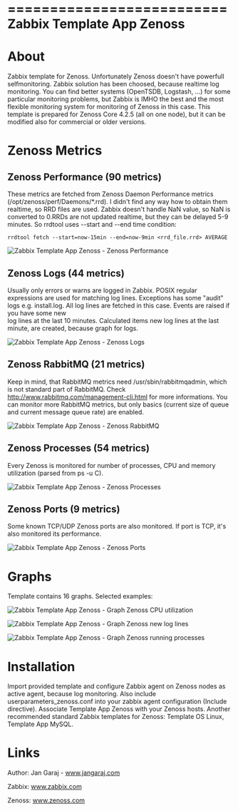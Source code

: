 ==========================
Zabbix Template App Zenoss
==========================

About
=====

Zabbix template for Zenoss. Unfortunately Zenoss doesn't have powerfull  
selfmonitoring. Zabbix solution has been choosed, because realtime log 
monitoring. You can find better systems (OpenTSDB, Logstash, ...) for some 
particular monitoring problems, but Zabbix is IMHO the best and the most flexible 
monitoring system for monitoring of Zenoss in this case. This template is 
prepared for Zenoss Core 4.2.5 (all on one node), but it can be modified also 
for commercial or older versions.

Zenoss Metrics
==============

Zenoss Performance (90 metrics)
-------------------------------

These metrics are fetched from Zenoss Daemon Performance metrics 
(/opt/zenoss/perf/Daemons/*.rrd). I didn't find any way how to obtain them 
realtime, so RRD files are used. Zabbix doesn't handle NaN value, so NaN is 
converted to 0.RRDs are not updated realtime, but they can be delayed 
5-9 minutes. So rrdtool uses --start and --end time condition:

    rrdtool fetch --start=now-15min --end=now-9min <rrd_file.rrd> AVERAGE
  
![Zabbix Template App Zenoss - Zenoss Performance](https://raw.github.com/jangaraj/Zabbix-Template-App-Zenoss/master/images/Zabbix_Zenoss_App_Template_metrics_Zenoss_Performance.png)  


Zenoss Logs (44 metrics)
------------------------

Usually only errors or warns are logged in Zabbix. POSIX regular expressions are 
used for matching log lines. Exceptions has some "audit" logs e.g. install.log. 
All log lines are fetched in this case. Events are raised if you have some new  
log lines at the last 10 minutes. Calculated items new log lines at the last 
minute, are created, because graph for logs.

![Zabbix Template App Zenoss - Zenoss Logs](https://raw.github.com/jangaraj/Zabbix-Template-App-Zenoss/master/images/Zabbix_Zenoss_App_Template_metrics_Zenoss_Logs.png)


Zenoss RabbitMQ (21 metrics)
----------------------------

Keep in mind, that RabbitMQ metrics need /usr/sbin/rabbitmqadmin, which is not 
standard part of RabbitMQ. Check http://www.rabbitmq.com/management-cli.html for 
more informations. You can monitor more RabbitMQ metrics, but only basics 
(current size of queue and current message queue rate) are enabled. 

![Zabbix Template App Zenoss - Zenoss RabbitMQ](https://raw.github.com/jangaraj/Zabbix-Template-App-Zenoss/master/images/Zabbix_Zenoss_App_Template_metrics_Zenoss_RabbitMQ.png)


Zenoss Processes (54 metrics)
-----------------------------

Every Zenoss is monitored for number of processes, CPU and memory utilization 
(parsed from ps -u C).

![Zabbix Template App Zenoss - Zenoss Processes](https://raw.github.com/jangaraj/Zabbix-Template-App-Zenoss/master/images/Zabbix_Zenoss_App_Template_metrics_Zenoss_Processes.png)


Zenoss Ports (9 metrics)
------------------------

Some known TCP/UDP Zenoss ports are also monitored. If port is TCP, it's also 
monitored its performance.

![Zabbix Template App Zenoss - Zenoss Ports](https://raw.github.com/jangaraj/Zabbix-Template-App-Zenoss/master/images/Zabbix_Zenoss_App_Template_metrics_Zenoss_Ports.png)


Graphs
======
Template contains 16 graphs. Selected examples:

![Zabbix Template App Zenoss - Graph Zenoss CPU utilization](https://raw.github.com/jangaraj/Zabbix-Template-App-Zenoss/master/images/Zabbix_Zenoss_App_Template_graph_Zenoss_CPU_utilization.png)

![Zabbix Template App Zenoss - Graph Zenoss new log lines](https://raw.github.com/jangaraj/Zabbix-Template-App-Zenoss/master/images/Zabbix_Zenoss_App_Template_graph_Zenoss_new_log_lines.png)

![Zabbix Template App Zenoss - Graph Zenoss running processes](https://raw.github.com/jangaraj/Zabbix-Template-App-Zenoss/master/images/Zabbix_Zenoss_App_Template_graph_Zenoss_running_processes.png)


Installation
============

Import provided template and configure Zabbix agent on Zenoss nodes as active 
agent, because log monitoring. Also include userparameters_zenoss.conf into your 
zabbix agent configuration (Include directive). Associate Template App Zenoss with 
your Zenoss hosts. Another recommended standard Zabbix templates for Zenoss: 
Template OS Linux, Template App MySQL. 


Links
=====

Author: Jan Garaj - www.jangaraj.com

Zabbix: www.zabbix.com

Zenoss: www.zenoss.com
